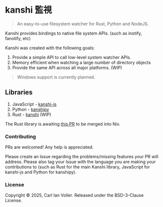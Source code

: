 # kanshi 監視
>  An easy-to-use filesystem watcher for Rust, Python and NodeJS. 

Kanshi provides bindings to native file system APIs. (such as inotify, fanotify, etc)

Kanshi was created with the following goals:
1. Provide a simple API to call low-level system watcher APIs.
2. Memory efficient when watching a large number of directory objects
3. Provide the same API across all major platforms. (WIP)

> Windows support is currently planned.

## Libraries

1. JavaScript - [kanshi-js](https://github.com/carlvoller/kanshi/tree/main/kanshi-js)
2. Python - [kanshipy](https://github.com/carlvoller/kanshi/tree/main/kanshi-py)
3. Rust - [kanshi](https://github.com/carlvoller/kanshi/kanshi) (WIP)

The Rust library is awaiting [this PR](https://github.com/nix-rust/nix/pull/2552) to be merged into Nix.


### Contributing
PRs are welcomed! Any help is appreciated.

Please create an Issue regarding the problems/missing features your PR will address. Please also tag your Issue with the language you are making your contributions to (such as Rust for the main Kanshi library, JavaScript for kanshi-js and Python for kanshipy).

### License
Copyright © 2025, Carl Ian Voller. Released under the BSD-3-Clause License.